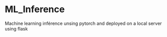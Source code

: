 # ML_Inference
Machine learning inférence unsing pytorch and deployed on a local server using flask

